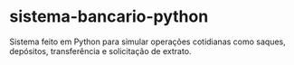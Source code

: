 # sistema-bancario-python
Sistema feito em Python para simular operações cotidianas como saques, depósitos, transferência e solicitação de extrato.
